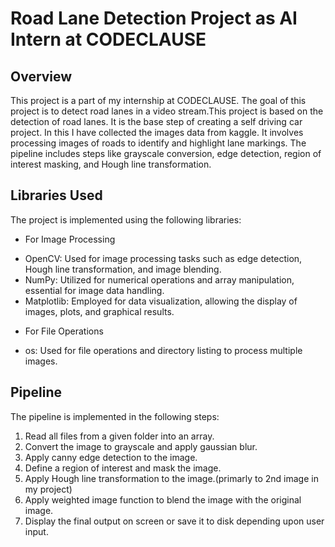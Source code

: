 # Road Lane Detection Project as AI Intern at CODECLAUSE 

## Overview
This project is a part of my internship at CODECLAUSE. The goal of this project is to detect road lanes in a video stream.This project is based on the detection of road lanes. It is the base step of creating a self driving car project. In this I have collected the images data from kaggle. It involves processing images of roads to identify and highlight lane markings. The pipeline includes steps like grayscale conversion, edge detection, region of interest masking, and Hough line transformation.

## Libraries Used
The project is implemented using the following libraries:

* For Image Processing 
- OpenCV: Used for image processing tasks such as edge detection, Hough line transformation, and image blending.
- NumPy: Utilized for numerical operations and array manipulation, essential for image data handling.
- Matplotlib: Employed for data visualization, allowing the display of images, plots, and graphical results.

* For File Operations
- os: Used for file operations and directory listing to process multiple images.

## Pipeline
The pipeline is implemented in the following steps:
1) Read all files from a given folder into an array.
2) Convert the image to grayscale and apply gaussian blur.
3) Apply canny edge detection to the image.
4) Define a region of interest and mask the image.
5) Apply Hough line transformation to the image.(primarly to 2nd image in my project)
6) Apply weighted image function to blend the image with the original image.
7) Display the final output on screen or save it to disk depending upon user input.



